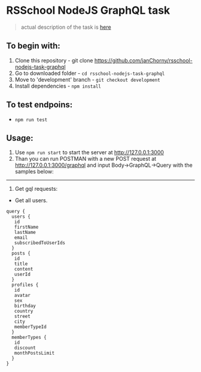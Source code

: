 # RSSchool NodeJS GraphQL task
> actual description of the task is [here](https://github.com/AlreadyBored/nodejs-assignments/blob/main/assignments/graphql-service/assignment.md)

## To begin with:
1. Clone this repository - git clone https://github.com/janChorny/rsschool-nodejs-task-graphql
2. Go to downloaded folder - `cd rsschool-nodejs-task-graphql`
3. Move to 'development' branch - `git checkout development`
4. Install dependencies - `npm install`

## To test endpoins:

- `npm run test`

## Usage:

1. Use `npm run start` to start the server at http://127.0.0.1:3000
2. Than you can run POSTMAN with a new POST request at http://127.0.0.1:3000/graphql and input Body&#8594;GraphQL&#8594;Query with the samples below:

---

1. Get gql requests:

- Get all users.

```
query {
  users {  
   id    
   firstName
   lastName
   email
   subscribedToUserIds
  }
  posts {
   id
   title
   content
   userId
  }
  profiles {
   id
   avatar
   sex
   birthday
   country
   street
   city
   memberTypeId
  }
  memberTypes {
   id
   discount
   monthPostsLimit
  }
}
```
